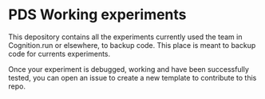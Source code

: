 # PDS Working experiments

This depository contains all the experiments currently used the team in Cognition.run or elsewhere, to backup code.
This place is meant to backup code for currents experiments. 

Once your experiment is debugged, working and have been successfully tested, you can open an issue to create a new template to contribute to this repo.


